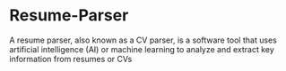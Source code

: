 # Resume-Parser
A resume parser, also known as a CV parser, is a software tool that uses artificial intelligence (AI) or machine learning to analyze and extract key information from resumes or CVs
